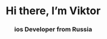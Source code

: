 <div id="header" align="center">
<h1>Hi there, I’m Viktor</h1>
<h3>ios Developer from Russia</h3>
</div>

<!---
Tesloboy/Tesloboy is a ✨ special ✨ repository because its `README.md` (this file) appears on your GitHub profile.
You can click the Preview link to take a look at your changes.
--->
